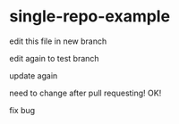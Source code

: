 # single-repo-example

edit this file in new branch

edit again to test branch

update again


need to change after pull requesting! OK!

fix bug
